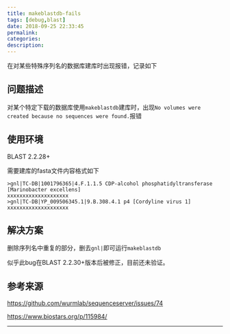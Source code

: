 ```yaml
---
title: makeblastdb-fails
tags: [debug,blast]
date: 2018-09-25 22:33:45
permalink:
categories:
description:
---
```

<p class="description">在对某些特殊序列名的数据库建库时出现报错，记录如下</p>

<!-- more -->

## 问题描述

对某个特定下载的数据库使用`makeblastdb`建库时，出现`No volumes were created because no sequences were found.`报错

## 使用环境

BLAST 2.2.28+

需要建库的fasta文件内容格式如下

```
>gnl|TC-DB|1001796365|4.F.1.1.5 CDP-alcohol phosphatidyltransferase [Marinobacter excellens]
xxxxxxxxxxxxxxxxxxxx
>gnl|TC-DB|YP_009506345.1|9.B.308.4.1 p4 [Cordyline virus 1]
xxxxxxxxxxxxxxxxxxxx
```

## 解决方案

删除序列名中重复的部分，删去`gnl|`即可运行`makeblastdb`

似乎此bug在BLAST 2.2.30+版本后被修正，目前还未验证。

## 参考来源

https://github.com/wurmlab/sequenceserver/issues/74

https://www.biostars.org/p/115984/

<hr />